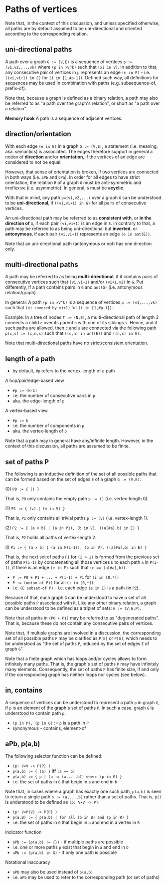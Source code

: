 
<!-- ======================================================================= -->
# Paths of vertices

Note that, in the context of this discussion, and unless specified otherwise,
all paths are by default assumed to be uni-directional and oriented according
to the corresponding relation.

<!-- ======================================================================= -->
## uni-directional paths

A path over a graph `G := (V,E)` is a sequence of vertices `p := (v1,v2,...,vk)`
where `(p in ×V^k)` such that `(xi in V)`. In addition to that, any consecutive
pair of vertices in `p` represents an edge `(e in E)` - i.e. `((vi,vi+1) in E)`
for `(i in [1,#p-1])`. Defined such way, all definitions for sequences may be
used in combination with paths (e.g. subsequence-of, prefix-of).

Note that, because a graph is defined as a binary relation, a path may also be
referred to as "a path over the graph's relation", or short as "a path over a
relation".

**Memory hook**
A path is a sequence of adjacent vertices.

<!-- ======================================================================= -->
## direction/orientation

With each edge `(e in E)` in a graph `G := (V,E)`, a statement (i.e. meaning,
aka. semantics) is associated. The edges therefore support in general a notion
of **direction** and/or **orientation**, if the vertices of an edge are
considered to not be equal.

However, that sense of orientation is broken, if two vertices are connected
in both ways (i.e. `aPb` and `bPa`). In order for all edges to have strict
orientation, the relation `R` of a graph `G` must be anti-symmetric and
irreflexive (i.e. asymmetric). In general, `G` must be **acyclic**.

With that in mind, any path `p=(v1,v2,...)` over a graph `G` can be understood
to be **uni-directional**, if `((vi,vi+1) in G)` for all pairs of consecutive
vertices.

An uni-directional path may be referred to as **consistent with**, or **in the
direction of** `G`, if each pair `(vi,vi+1)` is an edge in `E`. In contrary to
that, a path may be referred to as being uni-directional but **inverted**, or
**antonymous**, if each pair `(vi,vi+1)` represents an edge `(e in ant(E))`.

Note that an uni-directional path (antonymous or not) has one direction only.

<!-- ======================================================================= -->
## multi-directional paths

A path may be referred to as being **multi-directional**, if it contains pairs
of consecutive vertices such that `(vi,vi+1)` and/or `(vi+1,vi)` in `G`. Put
differently, if a path contains pairs in `G` and `ant(G)` (i.e. antonymous
relation/graph).

In general: A path `(p in ×V^k)` is a sequence of vertices `p := (v1,...,vk)`
such that `(vi covered-by vi+1)` for `(i in [1,#p-1])`.

Example: In a tree of nodes `T := (N,E)`, a multi-directional path of length 3
connects a child `c` over its parent `n` with one of its siblings `s`. Hence,
and if such paths are allowed, then `c` and `s` are connected via the following
path `p(c,s) := (c,n,s)` such that `((c,n) in ant(E))` and `((n,s) in E)`.

Note that multi-directional paths have no strict/consistent orientation.

<!-- ======================================================================= -->
## length of a path

* by default, `#p` refers to the vertex-length of a path

A hop/pair/edge-based view

* `#p := (k-1)`
* i.e. the number of consecutive pairs in `p`
* aka. the edge-length of `p`

A vertex-based view

* `#p := k`
* i.e. the number of components in `p`
* aka. the vertex-length of `p`

Note that a path may in general have any/infinite length. However, in the
context of this discussion, all paths are assumed to be finite.

<!-- ======================================================================= -->
## set of paths P

The following is an inductive definition of the set of all possible paths that
can be formed based on the set of edges `E` of a graph `G := (V,E)`:

(0) `P0 := { () }`

That is, `P0` only contains the empty path `p := ()` (i.e. vertex-length 0).

(1) `P1 := { (v) | (v in V) }`

That is, `P1` only contains all trivial paths `p := (v)` (i.e. vertex-length 1).

(2) `P2 := { (a × b) | (a in P1), (b in V), ((a[#a],b) in E) }`

That is, `P2` holds all paths of vertex-length 2.

(i) `Pi := { (a × b) | (a in P(i-1)), (b in V), ((a[#a],b) in E) }`

That is, the next set of paths `Pi` for `(i > 1)` is formed from the previous
set of paths `P(i-1)` by concatenating all those vertices `b` to each path `a`
in `P(i-1)`, if there is an edge `(e in E)` such that `(e == (a[#a],b))`.

* `P := P0 + P1 + ... + P(i-1) + Pi` for `(i in [0,*])`
* `P := (union-of Pi)` for all `(i in [0,*])`
* i.e. `(E subset-of P)` - i.e. each edge `(e in E)` is a path (in `P2`).

Because of that, each graph `G` can be understood to have a set of all possible
paths `P` associated with it. Like any other binary relation, a graph can be
understood to be defined as a triplet of sets: `G := (V,E,P)`.

Note that all paths in `(P0 + P1)` may be referred to as "degenerated paths".
That is, because these do not contain any consecutive pairs of vertices.

Note that, if multiple graphs are involved in a discussion, the corresponding
set of all possible paths `P` may be clarified as `P[E]` or `P[G]`, which needs
to be understood as "the set of paths `P`, induced by the set of edges `E` of
graph `G`".

Note that a finite graph which has loops and/or cycles allows to form infinitely
many paths. That is, the graph's set of paths `P` may have infinitely many
elements. Consequently, the set of paths `P` has finite size, if and only if
the corresponding graph has neither loops nor cycles (see below).

<!-- ======================================================================= -->
## in, contains

A sequence of vertices can be understood to represent a path `p` in graph `G`,
if `p` is an element of the graph's set of paths `P`. In such a case, graph `G`
is understood to contain path `p`.

* `(p in P), (p in G)` := `p` is a path in `P`
* synonymous - contains, element-of

<!-- ======================================================================= -->
## aPb, p(a,b)

The following selector function can be defined:

* `(p: V×V -> P(P) )`
* `p(a,b) := { (a) }` iff `(a == b)`
* `p(a,b) := { p | (p := (a,...,b)) where (p in G) }`
* i.e. the set of paths in `G` that begin in `a` and end in `b`

Note that, in cases where a graph has exactly one such path, `p(a,b)` is seen
to return a single path `p := (a,...,b)` rather than a set of paths. That is,
`p()` is understood to be defined as `(p: V×V -> P)`.

* `(p: V×P(V) -> P(P) )`
* `p(a,B) := { p(a,b) | for all (b in B) and (p in R) }`
* i.e. the set of paths in `G` that begin in `a` and end in a vertex in `B`

Indicator function

* `aPb := (p(a,b) != {})` - if multiple paths are possible
* i.e. one or more paths `p` exist that begin in `a` and end in `b`
* `aPb := (p(a,b) in G)` - if only one path is possible

Notational inaccuracy

* `aPb` may also be used instead of `p(a,b)`
* i.e. `aPb` may be used to refer to the corresponding path (or set of paths)
